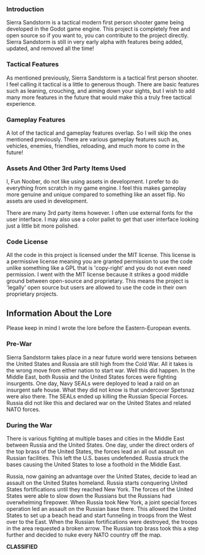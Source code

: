 ### Introduction
Sierra Sandstorm is a tactical modern first person shooter game being developed in the Godot game engine. This project is completely free and open source so if you want to, you can contribute to the project directly. Sierra Sandstorm is still in very early alpha with features being added, updated, and removed all the time!

### Tactical Features
As mentioned previously, Sierra Sandstorm is a tactical first person shooter. I feel calling it tactical is a little to generous though. There are basic features such as leaning, crouching, and aiming down your sights, but I wish to add many more features in the future that would make this a truly free tactical experience.

### Gameplay Features
A lot of the tactical and gameplay features overlap. So I will skip the ones mentioned previously. There are various gameplay features such as, vehicles, enemies, friendlies, reloading, and much more to come in the future!

### Assets And Other 3rd Party Items Used
I, Fun Noober, do not like using assets in development. I prefer to do everything from scratch in my game engine. I feel this makes gameplay more genuine and unique compared to something like an asset flip. No assets are used in development.

There are many 3rd party items however. I often use external fonts for the user interface. I may also use a color pallet to get that user interface looking just a little bit more polished.

### Code License
All the code in this project is licensed under the MIT license. This license is a permissive license meaning you are granted permission to use the code unlike something like a GPL that is 'copy-right' and you do not even need permission. I went with the MIT license because it strikes a good middle ground between open-source and proprietary. This means the project is 'legally' open source but users are allowed to use the code in their own proprietary projects.

## Information About the Lore
Please keep in mind I wrote the lore before the Eastern-European events.

### Pre-War
Sierra Sandstorm takes place in a near future world were tensions between the United States and Russia are still high from the Cold War. All it takes is the wrong move from either nation to start war. Well this did happen. In the Middle East, both Russia and the United States forces were fighting insurgents. One day, Navy SEALs were deployed to lead a raid on an insurgent safe house. What they did not know is that undercover Spetsnaz were also there. The SEALs ended up killing the Russian Special Forces. Russia did not like this and declared war on the United States and related NATO forces.

### During the War
There is various fighting at multiple bases and cities in the Middle East between Russia and the United States. One day, under the direct orders of the top brass of the United States, the forces lead an all out assault on Russian facilities. This left the U.S. bases undefended. Russia struck the bases causing the United States to lose a foothold in the Middle East.

Russia, now gaining an advantage over the United States, decide to lead an assault on the United States homeland. Russia starts conquering United States fortifications until they reached New York. The forces of the United States were able to slow down the Russians but the Russians had overwhelming firepower. When Russia took New York, a joint special forces operation led an assault on the Russian base there. This allowed the United States to set up a beach head and start funneling in troops from the West over to the East. When the Russian fortifications were destroyed, the troops in the area requested a broken arrow. The Russian top brass took this a step further and decided to nuke every NATO country off the map.

**CLASSIFIED**